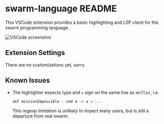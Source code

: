 # swarm-language README

This VSCode extension provides a basic highlighting and LSP client for the swarm programming language.

![VSCode screenshot](images/editor_debug.png)

## Extension Settings

There are no customizations yet, sorry.

## Known Issues

- The highlighter expects type and `=` sign on the same line as `def`/`let`, i.e.
  ```haskell
  def missionImpossible : cmd a -> a = ...
  ```
  This regexp limitation is unlikely to impact many users, but is still a departure from real swarm.
